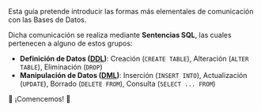 Esta guía pretende introducir las formas más elementales de comunicación con las Bases de Datos.

Dicha comunicación se realiza mediante **Sentencias SQL**, 
las cuales pertenecen a alguno de estos grupos:

 * **Definición de Datos ([DDL](https://es.wikipedia.org/wiki/Lenguaje_de_definici%C3%B3n_de_datos))**:
   Creación (`CREATE TABLE`), Alteración (`ALTER TABLE`), Eliminación (`DROP`)
 * **Manipulación de Datos ([DML](https://es.wikipedia.org/wiki/Lenguaje_de_manipulaci%C3%B3n_de_datos))**:
   Inserción (`INSERT INTO`), Actualización (`UPDATE`), Borrado (`DELETE FROM`), Consulta (`SELECT ... FROM`)

:cactus: ¡Comencemos! :muscle:
